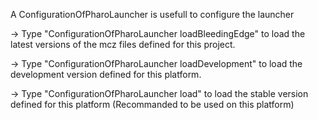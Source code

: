 A ConfigurationOfPharoLauncher is usefull to configure the launcher

-> Type "ConfigurationOfPharoLauncher loadBleedingEdge" to load the latest versions of the mcz files defined for this project.

-> Type "ConfigurationOfPharoLauncher loadDevelopment" to load the development version defined for this platform.

-> Type "ConfigurationOfPharoLauncher load" to load the stable version defined for this platform (Recommanded to be used on this platform)
